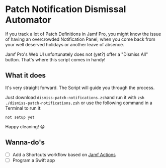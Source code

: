 # Patch Notification Dismissal Automator

If you track a lot of Patch Definitions in Jamf Pro,
you might know the issue of having an overcrowded
Notification Panel, when you come back from your well
deserved holidays or another leave of absence.

Jamf Pro's Web UI unfortunately does not (yet?) offer
a "Dismiss All" button. That's where this script comes
in handy!

## What it does

It's very straight forward. The Script will guide you through the process.

Just download `dismiss-patch-notifications.zsh`and run it with
`zsh ./dismiss-patch-notifications.zsh` or use the following command in a Terminal to run it:

`not setup yet`

Happy cleaning! 😁

## Wanna-do's

- [ ] Add a Shortcuts workflow based on [Jamf Actions](https://github.com/Jamf-Concepts/actions)
- [ ] Program a Swift app
